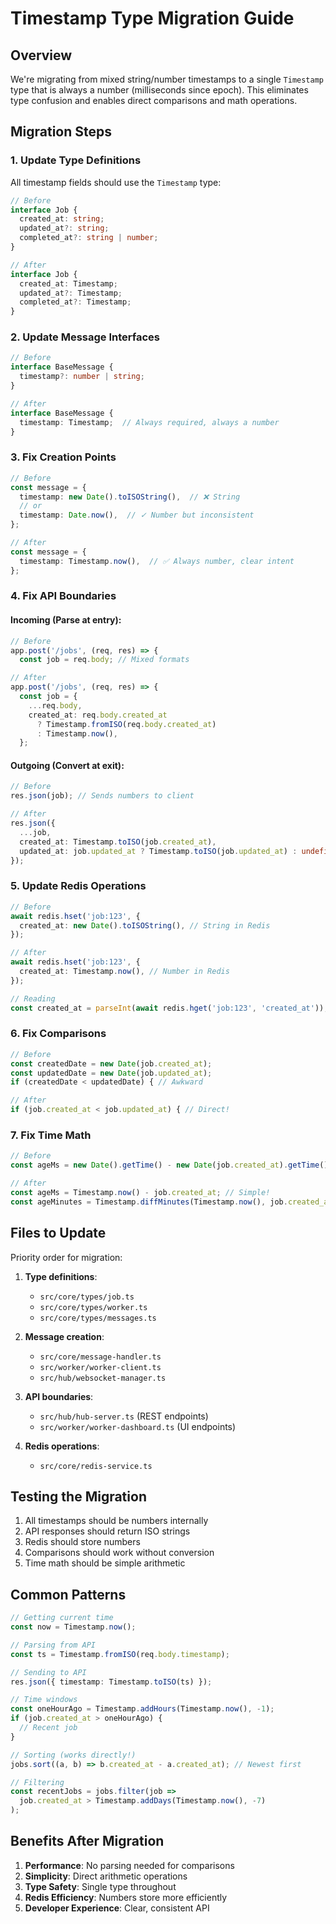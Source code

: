 # Timestamp Type Migration Guide

## Overview

We're migrating from mixed string/number timestamps to a single `Timestamp` type that is always a number (milliseconds since epoch). This eliminates type confusion and enables direct comparisons and math operations.

## Migration Steps

### 1. Update Type Definitions

All timestamp fields should use the `Timestamp` type:

```typescript
// Before
interface Job {
  created_at: string;
  updated_at?: string;
  completed_at?: string | number;
}

// After
interface Job {
  created_at: Timestamp;
  updated_at?: Timestamp;
  completed_at?: Timestamp;
}
```

### 2. Update Message Interfaces

```typescript
// Before
interface BaseMessage {
  timestamp?: number | string;
}

// After
interface BaseMessage {
  timestamp: Timestamp;  // Always required, always a number
}
```

### 3. Fix Creation Points

```typescript
// Before
const message = {
  timestamp: new Date().toISOString(),  // ❌ String
  // or
  timestamp: Date.now(),  // ✓ Number but inconsistent
};

// After
const message = {
  timestamp: Timestamp.now(),  // ✅ Always number, clear intent
};
```

### 4. Fix API Boundaries

#### Incoming (Parse at entry):
```typescript
// Before
app.post('/jobs', (req, res) => {
  const job = req.body; // Mixed formats

// After
app.post('/jobs', (req, res) => {
  const job = {
    ...req.body,
    created_at: req.body.created_at 
      ? Timestamp.fromISO(req.body.created_at)
      : Timestamp.now(),
  };
```

#### Outgoing (Convert at exit):
```typescript
// Before
res.json(job); // Sends numbers to client

// After
res.json({
  ...job,
  created_at: Timestamp.toISO(job.created_at),
  updated_at: job.updated_at ? Timestamp.toISO(job.updated_at) : undefined,
});
```

### 5. Update Redis Operations

```typescript
// Before
await redis.hset('job:123', {
  created_at: new Date().toISOString(), // String in Redis
});

// After
await redis.hset('job:123', {
  created_at: Timestamp.now(), // Number in Redis
});

// Reading
const created_at = parseInt(await redis.hget('job:123', 'created_at'));
```

### 6. Fix Comparisons

```typescript
// Before
const createdDate = new Date(job.created_at);
const updatedDate = new Date(job.updated_at);
if (createdDate < updatedDate) { // Awkward

// After
if (job.created_at < job.updated_at) { // Direct!
```

### 7. Fix Time Math

```typescript
// Before
const ageMs = new Date().getTime() - new Date(job.created_at).getTime();

// After
const ageMs = Timestamp.now() - job.created_at; // Simple!
const ageMinutes = Timestamp.diffMinutes(Timestamp.now(), job.created_at);
```

## Files to Update

Priority order for migration:

1. **Type definitions**:
   - `src/core/types/job.ts`
   - `src/core/types/worker.ts`
   - `src/core/types/messages.ts`

2. **Message creation**:
   - `src/core/message-handler.ts`
   - `src/worker/worker-client.ts`
   - `src/hub/websocket-manager.ts`

3. **API boundaries**:
   - `src/hub/hub-server.ts` (REST endpoints)
   - `src/worker/worker-dashboard.ts` (UI endpoints)

4. **Redis operations**:
   - `src/core/redis-service.ts`

## Testing the Migration

1. All timestamps should be numbers internally
2. API responses should return ISO strings
3. Redis should store numbers
4. Comparisons should work without conversion
5. Time math should be simple arithmetic

## Common Patterns

```typescript
// Getting current time
const now = Timestamp.now();

// Parsing from API
const ts = Timestamp.fromISO(req.body.timestamp);

// Sending to API
res.json({ timestamp: Timestamp.toISO(ts) });

// Time windows
const oneHourAgo = Timestamp.addHours(Timestamp.now(), -1);
if (job.created_at > oneHourAgo) {
  // Recent job
}

// Sorting (works directly!)
jobs.sort((a, b) => b.created_at - a.created_at); // Newest first

// Filtering
const recentJobs = jobs.filter(job => 
  job.created_at > Timestamp.addDays(Timestamp.now(), -7)
);
```

## Benefits After Migration

1. **Performance**: No parsing needed for comparisons
2. **Simplicity**: Direct arithmetic operations
3. **Type Safety**: Single type throughout
4. **Redis Efficiency**: Numbers store more efficiently
5. **Developer Experience**: Clear, consistent API